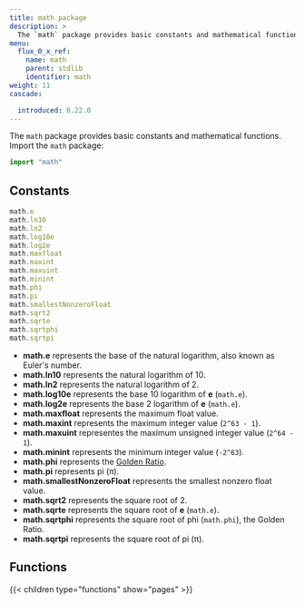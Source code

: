 ```yaml
---
title: math package
description: >
  The `math` package provides basic constants and mathematical functions.
menu:
  flux_0_x_ref:
    name: math 
    parent: stdlib
    identifier: math
weight: 11
cascade:

  introduced: 0.22.0
---
```


<!------------------------------------------------------------------------------

IMPORTANT: This page was generated from comments in the Flux source code. Any
edits made directly to this page will be overwritten the next time the
documentation is generated. 

To make updates to this documentation, update the comments above the package
declaration in the Flux source code:

https://github.com/influxdata/flux/blob/master/stdlib/math/math.flux

Contributing to Flux: https://github.com/influxdata/flux#contributing
Fluxdoc syntax: https://github.com/influxdata/flux/blob/master/docs/fluxdoc.md

------------------------------------------------------------------------------->

The `math` package provides basic constants and mathematical functions.
Import the `math` package:

```js
import "math"
```

## Constants

```js
math.e
math.ln10
math.ln2
math.log10e
math.log2e
math.maxfloat
math.maxint
math.maxuint
math.minint
math.phi
math.pi
math.smallestNonzeroFloat
math.sqrt2
math.sqrte
math.sqrtphi
math.sqrtpi
```

- **math.e** represents the base of the natural logarithm, also known as Euler's number.
- **math.ln10** represents the natural logarithm of 10.
- **math.ln2** represents the natural logarithm of 2.
- **math.log10e** represents the base 10 logarithm of **e** (`math.e`).
- **math.log2e** represents the base 2 logarithm of **e** (`math.e`).
- **math.maxfloat** represents the maximum float value.
- **math.maxint** represents the maximum integer value (`2^63 - 1`).
- **math.maxuint** representes the maximum unsigned integer value  (`2^64 - 1`).
- **math.minint** represents the minimum integer value (`-2^63`).
- **math.phi** represents the [Golden Ratio](https://www.britannica.com/science/golden-ratio).
- **math.pi** represents pi (π).
- **math.smallestNonzeroFloat** represents the smallest nonzero float value.
- **math.sqrt2** represents the square root of 2.
- **math.sqrte** represents the square root of **e** (`math.e`).
- **math.sqrtphi** represents the square root of phi (`math.phi`), the Golden Ratio.
- **math.sqrtpi** represents the square root of pi (π).


## Functions

{{< children type="functions" show="pages" >}}
